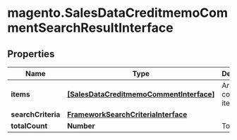 # magento.SalesDataCreditmemoCommentSearchResultInterface

## Properties
Name | Type | Description | Notes
------------ | ------------- | ------------- | -------------
**items** | [**[SalesDataCreditmemoCommentInterface]**](SalesDataCreditmemoCommentInterface.md) | Array of collection items. | 
**searchCriteria** | [**FrameworkSearchCriteriaInterface**](FrameworkSearchCriteriaInterface.md) |  | 
**totalCount** | **Number** | Total count. | 


